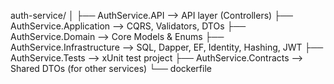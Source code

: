 

auth-service/
│
├── AuthService.API                 --> API layer (Controllers)
├── AuthService.Application        --> CQRS, Validators, DTOs
├── AuthService.Domain             --> Core Models & Enums
├── AuthService.Infrastructure     --> SQL, Dapper, EF, Identity, Hashing, JWT
├── AuthService.Tests              --> xUnit test project
├── AuthService.Contracts          --> Shared DTOs (for other services)
└── dockerfile
